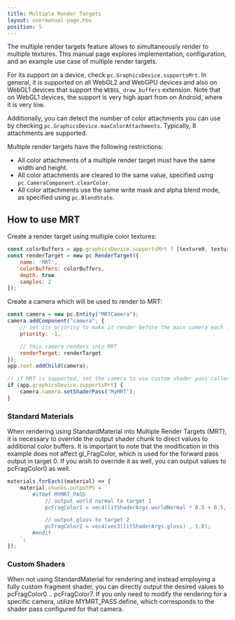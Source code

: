 ```yaml
---
title: Multiple Render Targets
layout: usermanual-page.hbs
position: 5
---
```


The multiple render targets feature allows to simultaneously render to multiple textures. This manual page explores implementation, configuration, and an example use case of multiple render targets.

For its support on a device, check `pc.GraphicsDevice.supportsMrt`. In general, it is supported on all WebGL2 and WebGPU devices and also on WebGL1 devices that support the `WEBGL_draw_buffers` extension. Note that on WebGL1 devices, the support is very high apart from on Android, where it is very low.

Additionally, you can detect the number of color attachments you can use by checking `pc.GraphicsDevice.maxColorAttachments`. Typically, 8 attachments are supported.

Multiple render targets have the following restrictions:

- All color attachments of a multiple render target must have the same width and height.
- All color attachments are cleared to the same value, specified using `pc.CameraComponent.clearColor`.
- All color attachments use the same write mask and alpha blend mode, as specified using `pc.BlendState`.

## How to use MRT

Create a render target using multiple color textures:

```javascript 
const colorBuffers = app.graphicsDevice.supportsMrt ? [texture0, texture1, texture2] : [texture0];
const renderTarget = new pc.RenderTarget({
    name: 'MRT',
    colorBuffers: colorBuffers,
    depth: true
    samples: 2
});
```

Create a camera which will be used to render to MRT:

```javascript 
const camera = new pc.Entity("MRTCamera");
camera.addComponent("camera", {
    // set its priority to make it render before the main camera each frame
    priority: -1,

    // this camera renders into MRT
    renderTarget: renderTarget
});
app.root.addChild(camera);

// if MRT is supported, set the camera to use custom shader pass called MyMRT
if (app.graphicsDevice.supportsMrt) {
    camera.camera.setShaderPass('MyMRT');
}
```

### Standard Materials

When rendering using StandardMaterial into Multiple Render Targets (MRT), it is necessary to override the output shader chunk to direct values to additional color buffers. It is important to note that the modification in this example does not affect gl_FragColor, which is used for the forward pass output in target 0. If you wish to override it as well, you can output values to pcFragColor0 as well.

```javascript 
materials.forEach((material) => {
    material.chunks.outputPS = `
        #ifdef MYMRT_PASS
            // output world normal to target 1
            pcFragColor1 = vec4(litShaderArgs.worldNormal * 0.5 + 0.5, 1.0);

            // output gloss to target 2
            pcFragColor2 = vec4(vec3(litShaderArgs.gloss) , 1.0);
        #endif
    `;
});
```

### Custom Shaders

When not using StandardMaterial for rendering and instead employing a fully custom fragment shader, you can directly output the desired values to pcFragColor0 .. pcFragColor7. If you only need to modify the rendering for a specific camera, utilize MYMRT_PASS define, which corresponds to the shader pass configured for that camera.
